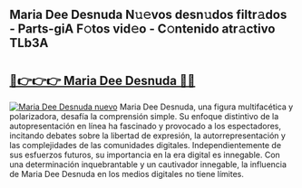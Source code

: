 ## Maria Dee Desnuda N𝚞𝚎vos desn𝚞dos filtr𝚊dos - Parts-giA F𝚘tos vid𝚎o - C𝚘ntenido atr𝚊ctivo TLb3A

# <h2><a href="http://mb0mvl.tromn.icu/?c=Maria+Dee+Desnuda">🔗👉👉👉 Maria Dee Desnuda 🔗🔗</a></h2>

[![Maria Dee Desnuda nuevo](https://i.imgur.com/pEAQMta.gif)](http://mb0mvl.tromn.icu/?c=Maria+Dee+Desnuda)
Maria Dee Desnuda, una figura multifacética y polarizadora, desafía la comprensión simple. Su enfoque distintivo de la autopresentación en línea ha fascinado y provocado a los espectadores, incitando debates sobre la libertad de expresión, la autorrepresentación y las complejidades de las comunidades digitales. Independientemente de sus esfuerzos futuros, su importancia en la era digital es innegable. Con una determinación inquebrantable y un cautivador innegable, la influencia de Maria Dee Desnuda en los medios digitales no tiene límites.
